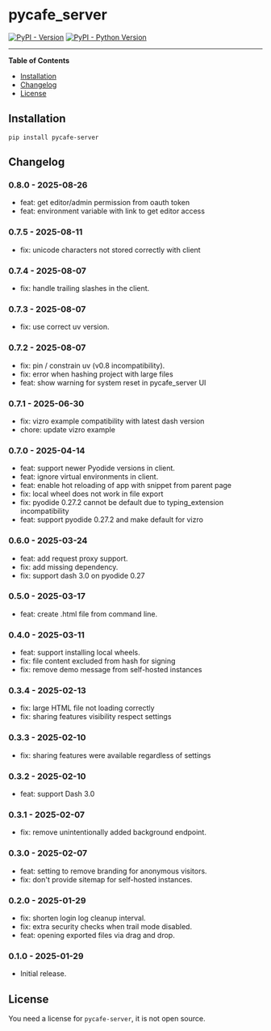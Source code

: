 # pycafe_server

[![PyPI - Version](https://img.shields.io/pypi/v/pycafe-server.svg)](https://pypi.org/project/pycafe-server)
[![PyPI - Python Version](https://img.shields.io/pypi/pyversions/pycafe-server.svg)](https://pypi.org/project/pycafe-server)

---

**Table of Contents**

- [Installation](#installation)
- [Changelog](#changelog)
- [License](#license)

## Installation

```console
pip install pycafe-server
```

## Changelog

### 0.8.0 - 2025-08-26

- feat: get editor/admin permission from oauth token
- feat: environment variable with link to get editor access

### 0.7.5 - 2025-08-11

- fix: unicode characters not stored correctly with client

### 0.7.4 - 2025-08-07

- fix: handle trailing slashes in the client.

### 0.7.3 - 2025-08-07

- fix: use correct uv version.

### 0.7.2 - 2025-08-07

- fix: pin / constrain uv (v0.8 incompatibility).
- fix: error when hashing project with large files
- feat: show warning for system reset in pycafe_server UI

### 0.7.1 - 2025-06-30

- fix: vizro example compatibility with latest dash version
- chore: update vizro example

### 0.7.0 - 2025-04-14

- feat: support newer Pyodide versions in client.
- feat: ignore virtual environments in client.
- feat: enable hot reloading of app with snippet from parent page
- fix: local wheel does not work in file export
- fix: pyodide 0.27.2 cannot be default due to typing_extension incompatibility
- feat: support pyodide 0.27.2 and make default for vizro

### 0.6.0 - 2025-03-24

- feat: add request proxy support.
- fix: add missing dependency.
- fix: support dash 3.0 on pyodide 0.27

### 0.5.0 - 2025-03-17

- feat: create .html file from command line.

### 0.4.0 - 2025-03-11

- feat: support installing local wheels.
- fix: file content excluded from hash for signing
- fix: remove demo message from self-hosted instances

### 0.3.4 - 2025-02-13

- fix: large HTML file not loading correctly
- fix: sharing features visibility respect settings

### 0.3.3 - 2025-02-10

- fix: sharing features were available regardless of settings

### 0.3.2 - 2025-02-10

- feat: support Dash 3.0

### 0.3.1 - 2025-02-07

- fix: remove unintentionally added background endpoint.

### 0.3.0 - 2025-02-07

- feat: setting to remove branding for anonymous visitors.
- fix: don't provide sitemap for self-hosted instances.

### 0.2.0 - 2025-01-29

- fix: shorten login log cleanup interval.
- fix: extra security checks when trail mode disabled.
- feat: opening exported files via drag and drop.

### 0.1.0 - 2025-01-29

- Initial release.

## License

You need a license for `pycafe-server`, it is not open source.
